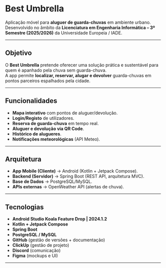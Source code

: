 #  Best Umbrella

Aplicação móvel para **aluguer de guarda-chuvas** em ambiente urbano.  
Desenvolvido no âmbito da **Licenciatura em Engenharia Informática – 3º Semestre (2025/2026)** da Universidade Europeia / IADE.  

---

## Objetivo
O **Best Umbrella** pretende oferecer uma solução prática e sustentável para quem é apanhado pela chuva sem guarda-chuva.  
A app permite **localizar, reservar, alugar e devolver** guarda-chuvas em pontos parceiros espalhados pela cidade.  

---

##  Funcionalidades
-  **Mapa interativo** com pontos de aluguer/devolução.  
-  **Login/Registo** de utilizadores.  
-  **Reserva de guarda-chuva** em tempo real.  
-  **Aluguer e devolução via QR Code**.  
-  **Histórico de alugueres**.  
-  **Notificações meteorológicas** (API Meteo).  

---

##  Arquitetura
- **App Mobile (Cliente)** → Android (Kotlin + Jetpack Compose).  
- **Backend (Servidor)** → Spring Boot (REST API, arquitetura MVC).  
- **Base de Dados** → PostgreSQL/MySQL.  
- **APIs externas** → OpenWeather API (alertas de chuva).  

---

##  Tecnologias
- **Android Studio Koala Feature Drop | 2024.1.2**  
- **Kotlin + Jetpack Compose**  
- **Spring Boot**  
- **PostgreSQL / MySQL**  
- **GitHub** (gestão de versões + documentação)  
- **ClickUp** (gestão de projeto)  
- **Discord** (comunicação)  
- **Figma** (mockups e UI)  

---



